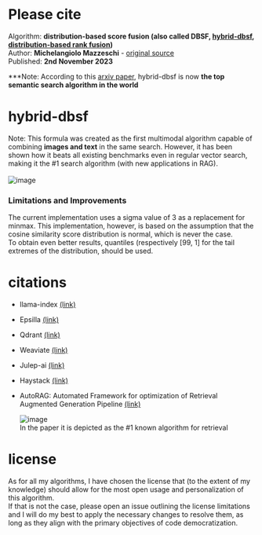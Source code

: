 # Please cite
Algorithm: **distribution-based score fusion (also called DBSF, [hybrid-dbsf](https://arxiv.org/html/2410.20878v1), [distribution-based rank fusion](https://github.com/deepset-ai/haystack/issues/7914))**<br>
Author: **Michelangiolo Mazzeschi** - [original source](https://medium.com/plain-simple-software/distribution-based-score-fusion-dbsf-a-new-approach-to-vector-search-ranking-f87c37488b18)<br>
Published: **2nd November 2023**

***Note: According to this [arxiv paper](https://arxiv.org/html/2410.20878v1), hybrid-dbsf is now **the top semantic search algorithm in the world**<br>

# hybrid-dbsf
Note: This formula was created as the first multimodal algorithm capable of combining **images and text** in the same search. However, it has been shown how it beats all existing benchmarks even in regular vector search, making it the #1 search algorithm (with new applications in RAG).
<br><br>
![image](https://github.com/user-attachments/assets/36e12dba-670f-4e94-a031-8d586b4c02f3)

### Limitations and Improvements
The current implementation uses a sigma value of 3 as a replacement for minmax. This implementation, however, is based on the assumption that the cosine similarity score distribution is normal, which is never the case.<br>
To obtain even better results, quantiles (respectively [99, 1] for the tail extremes of the distribution, should be used.

# citations

- llama-index [(link)](https://docs.llamaindex.ai/en/stable/examples/retrievers/relative_score_dist_fusion/)
- Epsilla [(link)](https://epsilla-inc.gitbook.io/epsilladb/epsilla-vector-database/advanced-topics/hybrid-search)
- Qdrant [(link)](https://qdrant.tech/documentation/concepts/hybrid-queries/)
- Weaviate [(link)](https://haystack.deepset.ai/release-notes/2.3.0)
- Julep-ai [(link)](https://github.com/julep-ai/julep/blob/704fdf9b3035263800408ac46b9708a973d26b59/agents-api/agents_api/models/docs/search_docs_hybrid.py#L15)
- Haystack [(link)](https://github.com/deepset-ai/haystack/issues/7914)
- AutoRAG: Automated Framework for optimization of Retrieval Augmented Generation Pipeline [(link)](https://arxiv.org/html/2410.20878v1)

  ![image](https://github.com/user-attachments/assets/816af563-e139-40f4-9f80-565f41fccb47)<br>
  In the paper it is depicted as the #1 known algorithm for retrieval

# license
As for all my algorithms, I have chosen the license that (to the extent of my knowledge) should allow for the most open usage and personalization of this algorithm.<br>
If that is not the case, please open an issue outlining the license limitations and I will do my best to apply the necessary changes to resolve them, as long as they align with the primary objectives of code democratization. 
